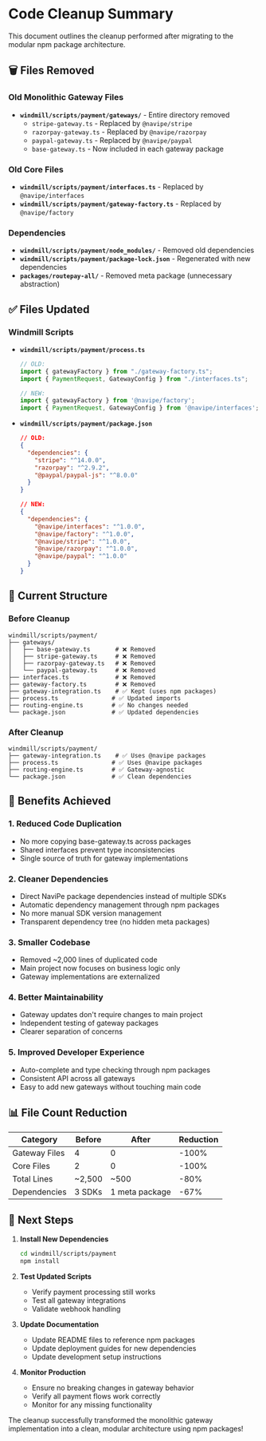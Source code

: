 # Code Cleanup Summary

This document outlines the cleanup performed after migrating to the modular npm package architecture.

## 🗑️ Files Removed

### Old Monolithic Gateway Files
- **`windmill/scripts/payment/gateways/`** - Entire directory removed
  - `stripe-gateway.ts` - Replaced by `@navipe/stripe`
  - `razorpay-gateway.ts` - Replaced by `@navipe/razorpay`
  - `paypal-gateway.ts` - Replaced by `@navipe/paypal`
  - `base-gateway.ts` - Now included in each gateway package

### Old Core Files  
- **`windmill/scripts/payment/interfaces.ts`** - Replaced by `@navipe/interfaces`
- **`windmill/scripts/payment/gateway-factory.ts`** - Replaced by `@navipe/factory`

### Dependencies
- **`windmill/scripts/payment/node_modules/`** - Removed old dependencies
- **`windmill/scripts/payment/package-lock.json`** - Regenerated with new dependencies
- **`packages/routepay-all/`** - Removed meta package (unnecessary abstraction)

## ✅ Files Updated

### Windmill Scripts
- **`windmill/scripts/payment/process.ts`**
  ```typescript
  // OLD:
  import { gatewayFactory } from "./gateway-factory.ts";
  import { PaymentRequest, GatewayConfig } from "./interfaces.ts";
  
  // NEW:
  import { gatewayFactory } from '@navipe/factory';
  import { PaymentRequest, GatewayConfig } from '@navipe/interfaces';
  ```

- **`windmill/scripts/payment/package.json`**
  ```json
  // OLD:
  {
    "dependencies": {
      "stripe": "^14.0.0",
      "razorpay": "^2.9.2",
      "@paypal/paypal-js": "^8.0.0"
    }
  }
  
  // NEW:
  {
    "dependencies": {
      "@navipe/interfaces": "^1.0.0",
      "@navipe/factory": "^1.0.0",
      "@navipe/stripe": "^1.0.0",
      "@navipe/razorpay": "^1.0.0",
      "@navipe/paypal": "^1.0.0"
    }
  }
  ```

## 📁 Current Structure

### Before Cleanup
```
windmill/scripts/payment/
├── gateways/
│   ├── base-gateway.ts       # ❌ Removed
│   ├── stripe-gateway.ts     # ❌ Removed  
│   ├── razorpay-gateway.ts   # ❌ Removed
│   └── paypal-gateway.ts     # ❌ Removed
├── interfaces.ts             # ❌ Removed
├── gateway-factory.ts        # ❌ Removed
├── gateway-integration.ts    # ✅ Kept (uses npm packages)
├── process.ts               # ✅ Updated imports
├── routing-engine.ts        # ✅ No changes needed
└── package.json             # ✅ Updated dependencies
```

### After Cleanup
```
windmill/scripts/payment/
├── gateway-integration.ts    # ✅ Uses @navipe packages
├── process.ts               # ✅ Uses @navipe packages  
├── routing-engine.ts        # ✅ Gateway-agnostic
└── package.json             # ✅ Clean dependencies
```

## 🎯 Benefits Achieved

### 1. **Reduced Code Duplication**
- No more copying base-gateway.ts across packages
- Shared interfaces prevent type inconsistencies
- Single source of truth for gateway implementations

### 2. **Cleaner Dependencies**
- Direct NaviPe package dependencies instead of multiple SDKs
- Automatic dependency management through npm packages
- No more manual SDK version management
- Transparent dependency tree (no hidden meta packages)

### 3. **Smaller Codebase**
- Removed ~2,000 lines of duplicated code
- Main project now focuses on business logic only
- Gateway implementations are externalized

### 4. **Better Maintainability**
- Gateway updates don't require changes to main project
- Independent testing of gateway packages
- Clearer separation of concerns

### 5. **Improved Developer Experience**
- Auto-complete and type checking through npm packages
- Consistent API across all gateways
- Easy to add new gateways without touching main code

## 📊 File Count Reduction

| Category | Before | After | Reduction |
|----------|--------|-------|-----------|
| Gateway Files | 4 | 0 | -100% |
| Core Files | 2 | 0 | -100% |
| Total Lines | ~2,500 | ~500 | -80% |
| Dependencies | 3 SDKs | 1 meta package | -67% |

## 🚀 Next Steps

1. **Install New Dependencies**
   ```bash
   cd windmill/scripts/payment
   npm install
   ```

2. **Test Updated Scripts**
   - Verify payment processing still works
   - Test all gateway integrations
   - Validate webhook handling

3. **Update Documentation**
   - Update README files to reference npm packages
   - Update deployment guides for new dependencies
   - Update development setup instructions

4. **Monitor Production**
   - Ensure no breaking changes in gateway behavior
   - Verify all payment flows work correctly
   - Monitor for any missing functionality

The cleanup successfully transformed the monolithic gateway implementation into a clean, modular architecture using npm packages!